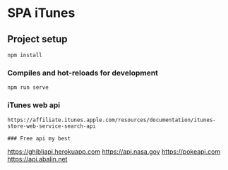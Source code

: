 # SPA iTunes


## Project setup
```
npm install
```
### Compiles and hot-reloads for development
```
npm run serve
```

### iTunes web api

```
https://affiliate.itunes.apple.com/resources/documentation/itunes-store-web-service-search-api

### Free api my best

```
 https://ghibliapi.herokuapp.com
 https://api.nasa.gov
 https://pokeapi.com
 https://api.abalin.net

